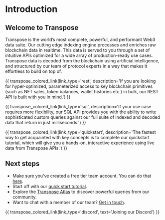 # Introduction

## Welcome to Transpose
Transpose is the world’s most complete, powerful, and performant Web3 data suite. Our cutting edge indexing engine processes and enriches raw blockchain data in realtime. This data is served to you through a set of intuitive APIs optimized for a wide array of production-ready use cases. Transpose data is decoded from the blockchain using artificial intelligence, and structured by our team of protocol experts in a way that makes it effortless to build on top of.

{{ transpose_colored_link(link_type='rest', description='If you are looking for hyper-optimized, parameterized access to key blockchain primitives (such as NFT sales, token balances, wallet histories etc.) in bulk, our REST API is built with you in mind.') }}

{{ transpose_colored_link(link_type='sql', description='If your use case requires more flexibility, our SQL API provides you with the ability to write sophisticated custom queries against our full suite of indexed and decoded data that return in just milliseconds.') }}

{{ transpose_colored_link(link_type='quickstart', description='The fastest way to get acquainted with key concepts is to complete our quickstart tutorial, which will give you a hands-on, interactive experience using live data from Transpose APIs.') }}

## Next steps
- Make sure you’ve created a free tier team account. You can do that [here](https://app.transpose.io).
- Start off with our [quick start tutorial](quickstart.md).
- Explore the [Transpose Atlas](https://atlas.transpose.io) to discover powerful queries from our community.
- Want to chat with a member of our team?  [Get in touch](mailto:team@transpose.io).

{{ transpose_colored_link(link_type='discord', text='Joining our Discord') }}